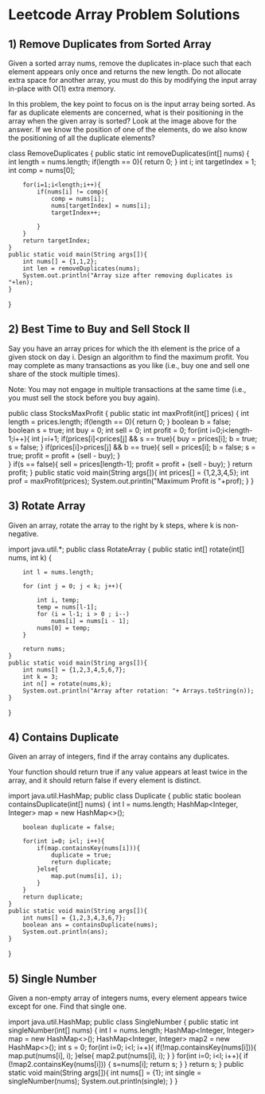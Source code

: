 # Leetcode Array Problem Solutions
## 1)	Remove Duplicates from Sorted Array

Given a sorted array nums, remove the duplicates in-place such that each element appears only once and returns the new length.
Do not allocate extra space for another array, you must do this by modifying the input array in-place with O(1) extra memory.

In this problem, the key point to focus on is the input array being sorted. As far as duplicate elements are concerned, what is their positioning in the array when the given array is sorted? Look at the image above for the answer. If we know the position of one of the elements, do we also know the positioning of all the duplicate elements?
 
class RemoveDuplicates {
    public static int removeDuplicates(int[] nums) {
        int length = nums.length;
        if(length == 0){
            return 0;
        }
        int i;
        int targetIndex = 1;
        int comp = nums[0];
        
        for(i=1;i<length;i++){
            if(nums[i] != comp){
                comp = nums[i];
                nums[targetIndex] = nums[i];
                targetIndex++;
                
            }
        }
        return targetIndex;
    }
    public static void main(String args[]){
        int nums[] = {1,1,2};
        int len = removeDuplicates(nums);
        System.out.println("Array size after removing duplicates is "+len);
    }

}

## 2)	Best Time to Buy and Sell Stock II

Say you have an array prices for which the ith element is the price of a given stock on day i.
Design an algorithm to find the maximum profit. You may complete as many transactions as you like (i.e., buy one and sell one share of the stock multiple times).

Note: You may not engage in multiple transactions at the same time (i.e., you must sell the stock before you buy again).

public class StocksMaxProfit {
    public static int maxProfit(int[] prices) {
        int length = prices.length;
        if(length == 0){
            return 0;
        }
        boolean b = false;
        boolean s = true;
        int buy = 0;
        int sell = 0;
        int profit = 0;
        for(int i=0;i<length-1;i++){
            int j=i+1;
            if(prices[i]<prices[j] && s == true){
                buy = prices[i];
                b = true;
                s = false;
            }
            if(prices[i]>prices[j] && b == true){
                sell = prices[i];
                b = false;
                s = true;
                profit = profit + (sell - buy);
            }       
        }
        if(s == false){
            sell = prices[length-1];
            profit = profit + (sell - buy);
        }
        return profit;
    }
    public static void main(String args[]){
        int prices[] = {1,2,3,4,5};
        int prof = maxProfit(prices);
        System.out.println("Maximum Profit is "+prof);
    }
}

## 3)	Rotate Array

Given an array, rotate the array to the right by k steps, where k is non-negative.

import java.util.*; 
public class RotateArray {
    public static int[] rotate(int[] nums, int k) {
       
        int l = nums.length;
        
        for (int j = 0; j < k; j++){
            
            int i, temp; 
            temp = nums[l-1]; 
            for (i = l-1; i > 0 ; i--) 
                nums[i] = nums[i - 1]; 
            nums[0] = temp;
        }
        
        return nums;
    }
    public static void main(String args[]){
        int nums[] = {1,2,3,4,5,6,7};
        int k = 3;
        int n[] = rotate(nums,k);
        System.out.println("Array after rotation: "+ Arrays.toString(n));
    }
}

## 4)	Contains Duplicate

Given an array of integers, find if the array contains any duplicates.

Your function should return true if any value appears at least twice in the array, and it should return false if every element is distinct.

import java.util.HashMap; 
public class Duplicate {
    public static boolean containsDuplicate(int[] nums) {
        int l = nums.length;
        HashMap<Integer, Integer> map = new HashMap<>();
        
        boolean duplicate = false;
        
        for(int i=0; i<l; i++){
            if(map.containsKey(nums[i])){
                duplicate = true;
                return duplicate;
            }else{
                map.put(nums[i], i);
            }
        }
        return duplicate;      
    }
    public static void main(String args[]){
        int nums[] = {1,2,3,4,3,6,7};
        boolean ans = containsDuplicate(nums);
        System.out.println(ans);
    }
}


## 5)	Single Number

Given a non-empty array of integers nums, every element appears twice except for one. Find that single one.

import java.util.HashMap;
public class SingleNumber {
    public static int singleNumber(int[] nums) {
        int l = nums.length;
        HashMap<Integer, Integer> map = new HashMap<>();
        HashMap<Integer, Integer> map2 = new HashMap<>();
        int s = 0;
        for(int i=0; i<l; i++){
            if(!map.containsKey(nums[i])){
                map.put(nums[i], i);
            }else{
                map2.put(nums[i], i);
            }
        }
        for(int i=0; i<l; i++){
            if (!map2.containsKey(nums[i])) {
                    s=nums[i];
                    return s;
            }
        }
        return s;
    }
    public static void main(String args[]){
        int nums[] = {1};
        int single = singleNumber(nums);
        System.out.println(single);
    }
}
